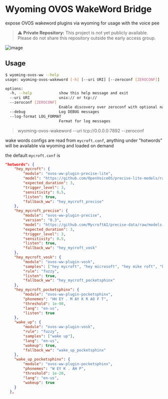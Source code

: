 
# Wyoming OVOS WakeWord Bridge

expose OVOS wakeword plugins via wyoming for usage with the voice pee


> ⚠️ **Private Repository:** This project is not yet publicly available. Please do not share this repository outside the early access group.


![image](https://github.com/user-attachments/assets/3f495ea2-4322-4312-9ca1-c67e5b8bea54)

## Usage

```bash
$ wyoming-ovos-ww --help
usage: wyoming-ovos-wakeword [-h] [--uri URI] [--zeroconf [ZEROCONF]] [--debug] [--log-format LOG_FORMAT]

options:
  -h, --help            show this help message and exit
  --uri URI             unix:// or tcp://
  --zeroconf [ZEROCONF]
                        Enable discovery over zeroconf with optional name (default: ovos-ww-plugin)
  --debug               Log DEBUG messages
  --log-format LOG_FORMAT
                        Format for log messages

```

> wyoming-ovos-wakeword --uri tcp://0.0.0.0:7892 --zeroconf

wake words configs are read from `mycroft.conf`, anything under "hotwords" will be available via wyoming and loaded on demand

the default `mycroft.conf` is

```json
"hotwords": {
    "hey_mycroft": {
        "module": "ovos-ww-plugin-precise-lite",
        "model": "https://github.com/OpenVoiceOS/precise-lite-models/raw/master/wakewords/en/hey_mycroft.tflite",
        "expected_duration": 3,
        "trigger_level": 3,
        "sensitivity": 0.5,
        "listen": true,
        "fallback_ww": "hey_mycroft_precise"
    },
    "hey_mycroft_precise": {
        "module": "ovos-ww-plugin-precise",
        "version": "0.3",
        "model": "https://github.com/MycroftAI/precise-data/raw/models-dev/hey-mycroft.tar.gz",
        "expected_duration": 3,
        "trigger_level": 3,
        "sensitivity": 0.5,
        "listen": true,
        "fallback_ww": "hey_mycroft_vosk"
    },
    "hey_mycroft_vosk": {
        "module": "ovos-ww-plugin-vosk",
        "samples": ["hey mycroft", "hey microsoft", "hey mike roft", "hey minecraft"],
        "rule": "fuzzy",
        "listen": true,
        "fallback_ww": "hey_mycroft_pocketsphinx"
    },
    "hey_mycroft_pocketsphinx": {
        "module": "ovos-ww-plugin-pocketsphinx",
        "phonemes": "HH EY . M AY K R AO F T",
        "threshold": 1e-90,
        "lang": "en-us",
        "listen": true
    },
    "wake_up": {
        "module": "ovos-ww-plugin-vosk",
        "rule": "fuzzy",
        "samples": ["wake up"],
        "lang": "en-us",
        "wakeup": true,
        "fallback_ww": "wake_up_pocketsphinx"
    },
    "wake_up_pocketsphinx": {
        "module": "ovos-ww-plugin-pocketsphinx",
        "phonemes": "W EY K . AH P",
        "threshold": 1e-20,
        "lang": "en-us",
        "wakeup": true
    }
  },
```
